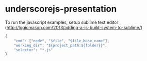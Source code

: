 underscorejs-presentation
=========================

To run the javascript examples, setup sublime text editor (http://logicmason.com/2013/adding-a-js-build-system-to-sublime/)
```javascript
{
    "cmd": ["node", "$file", "$file_base_name"],
    "working_dir": "${project_path:${folder}}",
    "selector": "*.js"
}
```
